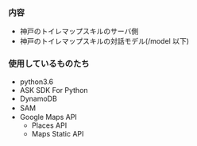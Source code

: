 ### 内容
* 神戸のトイレマップスキルのサーバ側
* 神戸のトイレマップスキルの対話モデル(/model 以下)

### 使用しているものたち
* python3.6
* ASK SDK For Python
* DynamoDB
* SAM　
* Google Maps API
  * Places API
  * Maps Static API
